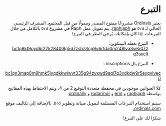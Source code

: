 <div dir="rtl">
 
# التبرع


يعتبر Ordinals مشروعًا مفتوح المصدر وممولًا من قبل المجتمع. المشرف الرئيسي الحالي لـ `Ord` هو [raphjaph](https://github.com/raphjaph/). يتم تمويل عمل Raph في مشروع `Ord` بالكامل من خلال التبرعات. إذا كان بإمكانك، يُرجى النظر في التبرع!


- التبرع  بعمله البيتكوين:  
[bc1q8kt9pyd6r27k2840l8g5d7zshz3cg9v6rfda0m248lva3ve5072q3sxelt](https://mempool.space/address/bc1q8kt9pyd6r27k2840l8g5d7zshz3cg9v6rfda0m248lva3ve5072q3sxelt)


-  التبرع  بال inscriptions :

 [bc1qn3map8m9hmk5jyqdkkwlwvt335g94zvxwd9aql7q3vdkdw9r5eyqvlvec0](https://mempool.space/address/bc1qn3map8m9hmk5jyqdkkwlwvt335g94zvxwd9aql7q3vdkdw9r5eyqvlvec0)


كلا العنوانين موجودين في محفظة متعددة التوقيع 2 من 4، ويتم الاحتفاظ  بهذه المفاتيح بواسطة [raphjaph](https://twitter.com/raphjaph) و [erin](https://twitter.com/realizingerin) و [rodarmor](https://twitter.com/rodarmor) و [ordinally](https://twitter.com/veryordinally).


سيتم استخدام التبرعات المستلمة لتمويل صيانة وتطوير `Ord`، بالإضافة إلى تكاليف موقع [ordinals.com.](https://ordinals.com/)


شكرًا لك على التبرع!

